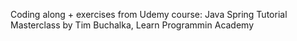 Coding along + exercises from Udemy course: Java Spring Tutorial Masterclass by Tim Buchalka, Learn Programmin Academy
